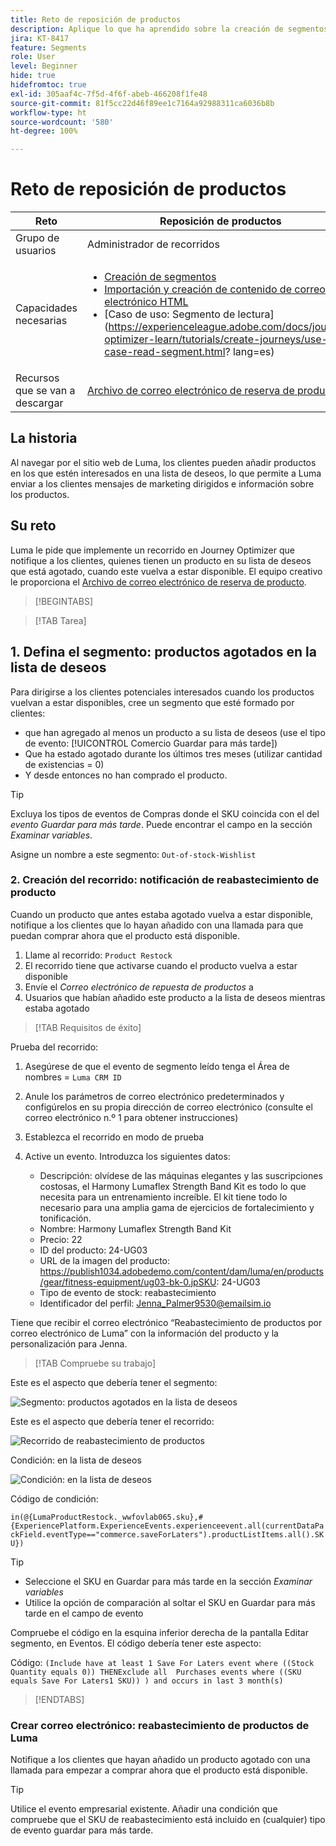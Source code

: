```yaml
---
title: Reto de reposición de productos
description: Aplique lo que ha aprendido sobre la creación de segmentos y pruebe sus habilidades.
jira: KT-8417
feature: Segments
role: User
level: Beginner
hide: true
hidefromtoc: true
exl-id: 305aaf4c-7f5d-4f6f-abeb-466208f1fe48
source-git-commit: 81f5cc22d46f89ee1c7164a92988311ca6036b8b
workflow-type: ht
source-wordcount: '580'
ht-degree: 100%

---
```


# Reto de reposición de productos

| Reto | Reposición de productos |
|---|---|
| Grupo de usuarios | Administrador de recorridos |
| Capacidades necesarias | <ul><li>[Creación de segmentos](https://experienceleague.adobe.com/docs/journey-optimizer-learn/tutorials/profiles-segments-subscriptions/create-segments.html?lang=es)</li><li> [Importación y creación de contenido de correo electrónico HTML](https://experienceleague.adobe.com/docs/journey-optimizer-learn/tutorials/email-channel/import-and-author-html-email-content.html?lang=es)</li><li>[Caso de uso: Segmento de lectura](https://experienceleague.adobe.com/docs/journey-optimizer-learn/tutorials/create-journeys/use-case-read-segment.html? lang=es)</li> |
| Recursos que se van a descargar | [Archivo de correo electrónico de reserva de producto](/help/challenges/assets/email-assets/ProductRestockEmail.html.zip) |

## La historia

Al navegar por el sitio web de Luma, los clientes pueden añadir productos en los que estén interesados en una lista de deseos, lo que permite a Luma enviar a los clientes mensajes de marketing dirigidos e información sobre los productos.

## Su reto

Luma le pide que implemente un recorrido en Journey Optimizer que notifique a los clientes, quienes tienen un producto en su lista de deseos que está agotado, cuando este vuelva a estar disponible. El equipo creativo le proporciona el [Archivo de correo electrónico de reserva de producto](/help/challenges/assets/email-assets/ProductRestockEmail.html.zip).

>[!BEGINTABS]

>[!TAB Tarea]

## 1. Defina el segmento: productos agotados en la lista de deseos

Para dirigirse a los clientes potenciales interesados cuando los productos vuelvan a estar disponibles, cree un segmento que esté formado por clientes:

* que han agregado al menos un producto a su lista de deseos (use el tipo de evento: [!UICONTROL Comercio Guardar para más tarde])
* Que ha estado agotado durante los últimos tres meses (utilizar cantidad de existencias = 0)
* Y desde entonces no han comprado el producto.

>[!TIP]
>Excluya los tipos de eventos de Compras donde el SKU coincida con el del *evento Guardar para más tarde*. Puede encontrar el campo en la sección *Examinar variables*.

Asigne un nombre a este segmento: `Out-of-stock-Wishlist`


### 2. Creación del recorrido: notificación de reabastecimiento de producto

Cuando un producto que antes estaba agotado vuelva a estar disponible, notifique a los clientes que lo hayan añadido con una llamada para que puedan comprar ahora que el producto está disponible.

1. Llame al recorrido: `Product Restock`
2. El recorrido tiene que activarse cuando el producto vuelva a estar disponible
3. Envíe el *Correo electrónico de repuesta de productos* a
4. Usuarios que habían añadido este producto a la lista de deseos mientras estaba agotado

>[!TAB Requisitos de éxito]

Prueba del recorrido:

1. Asegúrese de que el evento de segmento leído tenga el Área de nombres = `Luma CRM ID`
1. Anule los parámetros de correo electrónico predeterminados y configúrelos en su propia dirección de correo electrónico (consulte el correo electrónico n.º 1 para obtener instrucciones)
1. Establezca el recorrido en modo de prueba
1. Active un evento. Introduzca los siguientes datos:

   * Descripción: olvídese de las máquinas elegantes y las suscripciones costosas, el Harmony Lumaflex Strength Band Kit es todo lo que necesita para un entrenamiento increíble. El kit tiene todo lo necesario para una amplia gama de ejercicios de fortalecimiento y tonificación.
   * Nombre: Harmony Lumaflex Strength Band Kit
   * Precio: 22
   * ID del producto: 24-UG03
   * URL de la imagen del producto: https://publish1034.adobedemo.com/content/dam/luma/en/products/gear/fitness-equipment/ug03-bk-0.jpSKU: 24-UG03
   * Tipo de evento de stock: reabastecimiento
   * Identificador del perfil: Jenna_Palmer9530@emailsim.io

Tiene que recibir el correo electrónico “Reabastecimiento de productos por correo electrónico de Luma” con la información del producto y la personalización para Jenna.

>[!TAB Compruebe su trabajo]

Este es el aspecto que debería tener el segmento:

![Segmento: productos agotados en la lista de deseos](/help/challenges/assets/C1-S2.png)


Este es el aspecto que debería tener el recorrido:

![Recorrido de reabastecimiento de productos](/help/challenges/assets/c3-j3-journey.png)

Condición: en la lista de deseos

![Condición: en la lista de deseos](/help/challenges/assets/c3-j3-condition.png)

Código de condición:

```in(@{LumaProductRestock._wwfovlab065.sku},#{ExperiencePlatform.ExperienceEvents.experienceevent.all(currentDataPackField.eventType=="commerce.saveForLaters").productListItems.all().SKU})```


>[!TIP]
> * Seleccione el SKU en Guardar para más tarde en la sección *Examinar variables*
> * Utilice la opción de comparación al soltar el SKU en Guardar para más tarde en el campo de evento

Compruebe el código en la esquina inferior derecha de la pantalla Editar segmento, en Eventos. El código debería tener este aspecto:

Código:
```(Include have at least 1 Save For Laters event where ((Stock Quantity equals 0)) THENExclude all  Purchases events where ((SKU equals Save For Laters1 SKU)) ) and occurs in last 3 month(s)```

>[!ENDTABS]

### Crear correo electrónico: reabastecimiento de productos de Luma

Notifique a los clientes que hayan añadido un producto agotado con una llamada para empezar a comprar ahora que el producto está disponible.



>[!TIP]
>
> Utilice el evento empresarial existente. Añadir una condición que compruebe que el SKU de reabastecimiento está incluido en (cualquier) tipo de evento guardar para más tarde.
>




